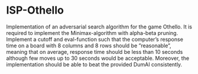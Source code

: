 # ISP-Othello

Implementation of an adversarial search algorithm for the game Othello. It is required to implement the Minimax-algorithm 
with alpha-beta pruning. Implement a cutoff and eval-function such that the computer’s response time on a board with 8 columns 
and 8 rows should be ”reasonable”, meaning that on average, response time should be less than 10 seconds although few moves up 
to 30 seconds would be acceptable. Moreover, the implementation should be able to beat the provided DumAI consistently. 
